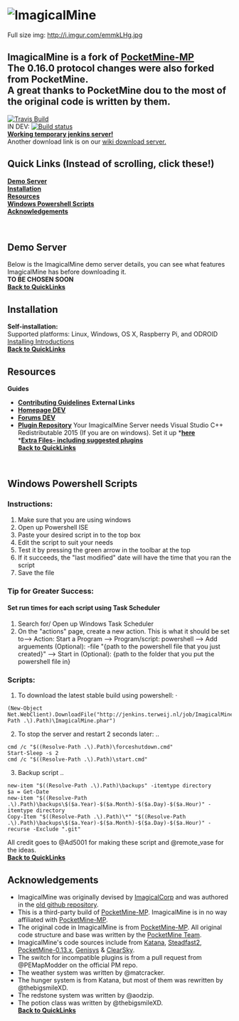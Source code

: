 # ![ImagicalMine](https://snag.gy/DOEdaX.jpg) <br>
 Full size img: http://i.imgur.com/emmkLHg.jpg
 
## ImagicalMine is a fork of [PocketMine-MP](https://github.com/pmmp/PocketMine-MP)<br>The 0.16.0 protocol changes were also forked from PocketMine.<br>A great thanks to PocketMine dou to the most of the original code is written by them.

[![Travis Build](https://travis-ci.org/Inactive-to-Reactive/ImagicalMine.svg)](https://travis-ci.org/Inactive-to-Reactive/ImagicalMine) <br>
IN DEV: [![Build status](https://ci.appveyor.com/api/projects/status/vyarr1tt50639w0f/branch/master?svg=true)](https://ci.appveyor.com/project/remotevase/imagicalmine/branch/master) <br>
 __[Working **temporary** jenkins server!](http://jenkins.terweij.nl/job/ImagicalMine/)__ <br>
Another download link is on our [wiki download server.](https://github.com/Inactive-to-Reactive/ImagicalMine/wiki/ImagicalMine-0.15-Phar-Files!)
<br>


## Quick Links (Instead of scrolling, click these!)

__[Demo Server](https://github.com/Inactive-to-Reactive/ImagicalMine/blob/master/README.md#demo-server)__ <br>
__[Installation](https://github.com/Inactive-to-Reactive/ImagicalMine/blob/master/README.md#installation)__ <br>
__[Resources](https://github.com/Inactive-to-Reactive/ImagicalMine/blob/master/README.md#resources)__ <br>
__[Windows Powershell Scripts](https://github.com/Inactive-to-Reactive/ImagicalMine/blob/master/README.md#windows-powershell-scripts)__ <br>
__[Acknowledgements](https://github.com/Inactive-to-Reactive/ImagicalMine/blob/master/README.md#acknowledgements)__ <br>


<br>

## Demo Server

Below is the ImagicalMine demo server details, you can see what features ImagicalMine has before downloading it.<br>
**TO BE CHOSEN SOON** <br>
__[Back to QuickLinks](https://github.com/Inactive-to-Reactive/ImagicalMine/blob/master/README.md#quick-links-instead-of-scrolling-click-these)__
<br>

## Installation

**Self-installation:**<br>
Supported platforms: Linux, Windows, OS X, Raspberry Pi, and ODROID <br>
[Installing Introductions](https://github.com/Inactive-to-Reactive/ImagicalMine/wiki/Installation)<br>
__[Back to QuickLinks](https://github.com/Inactive-to-Reactive/ImagicalMine/blob/master/README.md#quick-links-instead-of-scrolling-click-these)__
<br>

## Resources

**Guides**
* __[Contributing Guidelines](https://github.com/Inactive-to-Reactive/ImagicalMine/blob/master//.github/CONTRIBUTING.md)__
**External Links**
* __[Homepage DEV]()__
* __[Forums DEV]()__
* __[Plugin Repository](http://forums.imagicalmine.net/plugins)__
     Your ImagicalMine Server needs Visual Studio C++ Redistributable 2015 (If you are on windows).
     Set it up 
*__[here](https://www.microsoft.com/en-us/download/details.aspx?id=48145)__ <br>
*__[Extra Files- including suggested plugins](https://github.com/Inactive-to-Reactive/IM-Windowsx86-PHP7-extra-files)__ <br>
__[Back to QuickLinks](https://github.com/Inactive-to-Reactive/ImagicalMine/blob/master/README.md#quick-links-instead-of-scrolling-click-these)__
<br>

## Windows Powershell Scripts

### Instructions:
1. Make sure that you are using windows
2. Open up Powershell ISE
3. Paste your desired script in to the top box
4. Edit the script to suit your needs
5. Test it by pressing the green arrow in the toolbar at the top
6. If it succeeds, the "last modified" date will have the time that you ran the script
7. Save the file

### Tip for Greater Success:
#### Set run times for each script using Task Scheduler
1. Search for/ Open up Windows Task Scheduler
2. On the "actions" page, create a new action. This is what it should be set to--> Action: Start a Program --> Program/script: powershell --> Add arguements (Optional): -file "{path to the powershell file that you just created}" --> Start in (Optional): {path to the folder that you put the powershell file in}

### Scripts:
1. To download the latest stable build using powershell: 
⋅
```
(New-Object Net.WebClient).DownloadFile("http://jenkins.terweij.nl/job/ImagicalMine/lastSuccessfulBuild/artifact/releases/ImagicalMine.phar","$((Resolve-Path .\).Path)\ImagicalMine.phar")
```
2. To stop the server and restart 2 seconds later:
..
```
cmd /c "$((Resolve-Path .\).Path)\forceshutdown.cmd"
Start-Sleep -s 2
cmd /c "$((Resolve-Path .\).Path)\start.cmd"
```
3. Backup script
..
```
new-item "$((Resolve-Path .\).Path)\backups" -itemtype directory
$a = Get-Date
new-item "$((Resolve-Path .\).Path)\backups\$($a.Year)-$($a.Month)-$($a.Day)-$($a.Hour)" -itemtype directory
Copy-Item "$((Resolve-Path .\).Path)\*" "$((Resolve-Path .\).Path)\backups\$($a.Year)-$($a.Month)-$($a.Day)-$($a.Hour)" -recurse -Exclude ".git"
```
All credit goes to @Ad5001 for making these script and @remote_vase for the ideas. <!---@remotevase AKA remote_vase and his father for making the future improved scripts together --> <br>
__[Back to QuickLinks](https://github.com/Inactive-to-Reactive/ImagicalMine/blob/master/README.md#quick-links-instead-of-scrolling-click-these)__
<br>
## Acknowledgements

- ImagicalMine was originally devised by [ImagicalCorp](https://github.com/ImagicalCorp) and was authored in the [old github repository](https://github.com/ImagicalCorp/ImagicalMine).
- This is a third-party build of [PocketMine-MP](https://github.com/PocketMine/PocketMine-MP). ImagicalMine is in no way affiliated with [PocketMine-MP](https://github.com/PocketMine/PocketMine-MP).
- The original code in ImagicalMine is from [PocketMine-MP](https://github.com/PocketMine/PocketMine-MP). All original code structure and base was written by the [PocketMine Team](https://github.com/PocketMine).
- ImagicalMine's code sources include from [Katana](https://github.com/Hydreon/Katana), [Steadfast2](https://github.com/Hydreon/Steadfast2), [PocketMine-0.13.x](https://github.com/HmyTeamOrganization/PocketMine-0.13.x), [Genisys](https://github.com/iTXTech/Genisys) & [ClearSky](https://github.com/ClearSkyTeam/ClearSky).
- The switch for incompatible plugins is from a pull request from @PEMapModder on the official PM repo.
- The weather system was written by @matcracker.
- The hunger system is from Katana, but most of them was rewritten by @thebigsmileXD.
- The redstone system was written by @aodzip.
- The potion class was written by @thebigsmileXD. <br>
__[Back to QuickLinks](https://github.com/Inactive-to-Reactive/ImagicalMine/blob/master/README.md#quick-links-instead-of-scrolling-click-these)__
